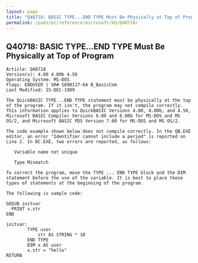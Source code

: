 ```yaml
---
layout: page
title: "Q40718: BASIC TYPE...END TYPE Must Be Physically at Top of Program"
permalink: /pubs/pc/reference/microsoft/kb/Q40718/
---
```


## Q40718: BASIC TYPE...END TYPE Must Be Physically at Top of Program

	Article: Q40718
	Version(s): 4.00 4.00b 4.50
	Operating System: MS-DOS
	Flags: ENDUSER | SR# S890117-64 B_BasicCom
	Last Modified: 15-DEC-1989
	
	The QuickBASIC TYPE...END TYPE statement must be physically at the top
	of the program. If it isn't, the program may not compile correctly.
	This information applies to QuickBASIC Versions 4.00, 4.00b, and 4.50,
	Microsoft BASIC Compiler Versions 6.00 and 6.00b for MS-DOS and MS
	OS/2, and Microsoft BASIC PDS Version 7.00 for MS-DOS and MS OS/2.
	
	The code example shown below does not compile correctly. In the QB.EXE
	editor, an error "Identifier cannot include a period" is reported on
	Line 2. In BC.EXE, two errors are reported, as follows:
	
	   Variable name not unique
	
	   Type Mismatch
	
	To correct the program, move the TYPE ... END TYPE block and the DIM
	statement before the use of the variable. It is best to place these
	types of statements at the beginning of the program.
	
	The following is sample code:
	
	GOSUB initvar
	  PRINT x.str
	END
	
	initvar:
	        TYPE user
	            str AS STRING * 10
	        END TYPE
	        DIM x AS user
	        x.str = "hello"
	RETURN
